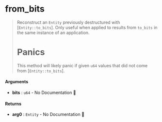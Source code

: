 # from\_bits

>  Reconstruct an `Entity` previously destructured with [`Entity::to_bits`].
>  Only useful when applied to results from `to_bits` in the same instance of an application.
>  # Panics
>  This method will likely panic if given `u64` values that did not come from [`Entity::to_bits`].

#### Arguments

- **bits** : `u64` \- No Documentation 🚧

#### Returns

- **arg0** : `Entity` \- No Documentation 🚧
